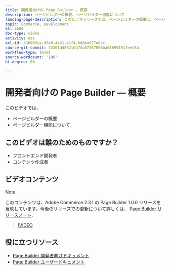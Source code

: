 ```yaml
---
title: 開発者向けの Page Builder — 概要
description: ページビルダーの概要、ページビルダー機能について
landing-page-description: このビデオシリーズでは、ページビルダーの概要と、ページビルダーを拡張して最適なページを作成する方法を紹介します [!DNL Commerce] ストアフロントエクスペリエンス
topic: Commerce, Development
kt: 5650
doc-type: video
activity: use
exl-id: 436003ca-df48-4441-a1f4-bd8ea977a9cc
source-git-commit: 74301d48821db74c67167096ba01699181feed8a
workflow-type: tm+mt
source-wordcount: '106'
ht-degree: 0%

---
```


# 開発者向けの Page Builder — 概要

このビデオでは、

- ページビルダーの概要
- ページビルダー機能について

## このビデオは誰のためのものですか？

- フロントエンド開発者
- コンテンツ作成者

## ビデオコンテンツ

>[!NOTE]
>
>このコンテンツは、Adobe Commerce 2.3.1 の Page Builder 1.0.0 リリースを反映しています。今後のリリースでの更新について詳しくは、 [Page Builder リリースノート](https://devdocs.magento.com/page-builder/docs/release-notes.html).

>[!VIDEO](https://video.tv.adobe.com/v/35709?quality=12&learn=on)

## 役に立つリソース

- [Page Builder 開発者向けドキュメント](https://devdocs.magento.com/page-builder/docs/index.html)
- [Page Builder ユーザードキュメント](https://docs.magento.com/user-guide/cms/page-builder.html)
